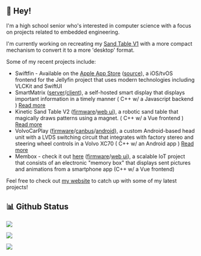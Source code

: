 ## 👋 Hey!

I'm a high school senior who's interested in computer science with a focus on projects related to embedded engineering.

I'm currently working on recreating my [Sand Table V1](https://vigue.me/posts/sand-table-project) with a more compact mechanism to convert it to a more 'desktop' format.

Some of my recent projects include:

- Swiftfin - Available on the [Apple App Store](https://apps.apple.com/ca/app/swiftfin/id1604098728) ([source](https://github.com/jellyfin/swiftfin)), a iOS/tvOS frontend for the Jellyfin project that uses modern technologies including VLCKit and SwiftUI
- SmartMatrix ([server](https://github.com/acvigue/SmartMatrixServer)/[client](https://github.com/acvigue/SmartMatrix-ESP32)), a self-hosted smart display that displays important information in a timely manner ( C++ w/ a Javascript backend ) [Read more](https://vigue.me/posts/esp32-internet-connected-smart-matrix)
- Kinetic Sand Table V2 ([firmware](https://github.com/acvigue/RBotFirmware)/[web ui](https://github.com/acvigue/sandspa3)), a robotic sand table that magically draws patterns using a magnet. ( C++ w/ a Vue frontend ) [Read more](https://vigue.me/posts/kinetic-sand-coffee-table)
- VolvoCarPlay ([firmware](https://github.com/acvigue/VolvoCarPlay-SAMD)/[canbus](https://github.com/acvigue/VolvoCarPlay-CANBus)/[android](https://github.com/acvigue/VolvoCarPlay-APK)), a custom Android-based head unit with a LVDS switching circuit that integrates with factory stereo and steering wheel controls in a Volvo XC70 ( C++ w/ an Android app ) [Read more](https://vigue.me/posts/adding-apple-carplay-to-a-2013-volvo-xc70)
- Membox - check it out [here](https://app.membox.cc) ([firmware](https://github.com/acvigue/membox-esp32)/[web ui](https://github.com/acvigue/membox-react)), a scalable IoT project that consists of an electronic "memory box" that displays sent pictures and animations from a smartphone app (C++ w/ a Vue frontend)

Feel free to check out [my website](https://vigue.me) to catch up with some of my latest projects!

## 📊 Github Status

<p><img src="https://github-readme-stats.vercel.app/api?username=acvigue&show_icons=true&theme=chartreuse-dark&include_all_commits=true&hide=issues&count_private=true"><p>

<p><img src="https://github-readme-streak-stats.herokuapp.com/?user=acvigue"><p>
</p>

[![](https://visitcount.itsvg.in/api?id=acvigue&icon=5&color=12)](https://visitcount.itsvg.in)
